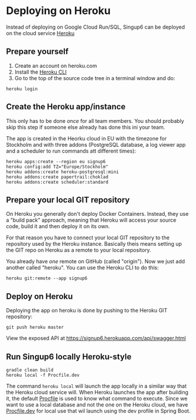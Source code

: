 # Deploying on Heroku
Instead of deploying on Google Cloud Run/SQL, Singup6 can be deployed on the cloud service [Heroku](https://heroku.com)

## Prepare yourself
1. Create an account on heroku.com
2. Install the [Heroku CLI](https://devcenter.heroku.com/articles/heroku-cli#install-the-heroku-cli)
3. Go to the top of the source code tree in a terminal window and do:
```
heroku login
```

## Create the Heroku app/instance
This only has to be done _once_ for all team members. You should probably skip this step if someone else already has done this ini your team.

The app is created in the Heorku cloud in EU with the timezone for Stockholm and with three addons (PostgreSQL database, a log viewer app and a scheduler to run commands att different times):
```
heroku apps:create --region eu signup6
heroku config:add TZ="Europe/Stockholm"
heroku addons:create heroku-postgresql:mini
heroku addons:create papertrail:choklad
heroku addons:create scheduler:standard
```

## Prepare your local GIT repository
On Heroku you generally don't deploy Docker Containers. Instead, they use a "build pack" approach, meaning that Heroku will access your source code, build it and then deploy it on its own. 

For that reason you have to connect your local GIT repository to the repository used by the Heroku instance. Basically theis means setting up the GIT repo on Heroku as a remote to your local repository.

You already have _one_ remote on GitHub (called "origin"). Now we just add another called "heroku". You can use the Heroku CLI to do this:
```
heroku git:remote --app signup6
```

## Deploy on Heroku
Deploying the app on heroku is done by pushing to the Heroku GIT repository:
```
git push heroku master
```

View the exposed API at https://signup6.herokuapp.com/api/swagger.html

## Run Singup6 locally Heroku-style
```
gradle clean build
heroku local -f Procfile.dev
```
The command `heroku local` will launch the app locally in a similar way that the Heroku cloud service will.
When Heroku launches the app after building it, the default [Procfile](../Procfile) is used to know what command to execute. Since we want to use a local database and not the one on the Heroku cloud, we have [Procfile.dev](../Procfile.dev) for local use that wil launch using the dev profile in Spring Boot.
